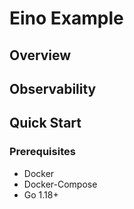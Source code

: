 # Eino Example 

## Overview

## Observability

## Quick Start

### Prerequisites

- Docker
- Docker-Compose
- Go 1.18+

### 

### 